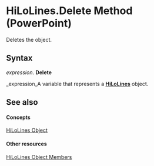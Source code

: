 
# HiLoLines.Delete Method (PowerPoint)

Deletes the object.


## Syntax

 _expression_. **Delete**

 _expression_A variable that represents a  **[HiLoLines](77a7ae91-daf3-4c35-1f39-067d2698fb43.md)** object.


## See also


#### Concepts


 [HiLoLines Object](77a7ae91-daf3-4c35-1f39-067d2698fb43.md)
#### Other resources


 [HiLoLines Object Members](02a65ed2-a3f8-0b09-b133-2c0843a8859f.md)
